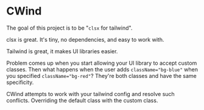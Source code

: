 # CWind

The goal of this project is to be "`clsx` for tailwind". 

clsx is great. It's tiny, no dependencies, and easy to work with. 

Tailwind is great, it makes UI libraries easier. 

Problem comes up when you start allowing your UI library to accept custom classes. Then what happens when the user adds `className="bg-blue"` when you specified `className="bg-red"`? They're both classes and have the same specificity. 

CWind attempts to work with your tailwind config and resolve such conflicts. Overriding the default class with the custom class. 
